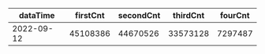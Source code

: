 |dataTime|firstCnt|secondCnt|thirdCnt|fourCnt|
|-|-|-|-|-|
|2022-09-12|45108386|44670526|33573128|7297487|